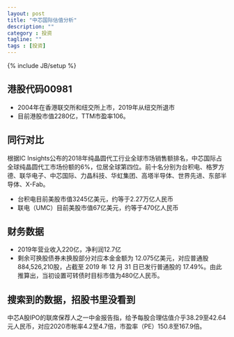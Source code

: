 ```yaml
---
layout: post
title: "中芯国际估值分析"
description: ""
category : 投资
tagline: ""
tags : [投资]
---
```

{% include JB/setup %}

## 港股代码00981

* 2004年在香港联交所和纽交所上市，2019年从纽交所退市
* 目前港股市值2280亿，TTM市盈率106。

## 同行对比

根据IC Insights公布的2018年纯晶圆代工行业全球市场销售额排名，中芯国际占全球纯晶圆代工市场份额的6%，位居全球第四位。前十名分别为台积电、格罗方德、联华电子、中芯国际、力晶科技、华虹集团、高塔半导体、世界先进、东部半导体、X-Fab。

* 台积电目前美股市值3245亿美元，约等于2.27万亿人民币
* 联电（UMC）目前美股市值67亿美元，约等于470亿人民币

## 财务数据

* 2019年营业收入220亿，净利润12.7亿
* 剩余可换股债券未换股部分对应本金金额为 12.075亿美元，对应普通股 884,526,210股，占截至 2019 年 12 月 31 日已发行普通股的 17.49%。由此推算出，当初设置可转债时目标市值为480亿人民币。

## 搜索到的数据，招股书里没看到

中芯A股IPO的联席保荐人之一中金报告指，给予每股合理估值介乎38.29至42.64元人民币，对应2020市帐率4.2至4.7倍，市盈率（PE）150.8至167.9倍。